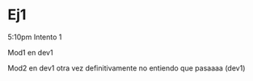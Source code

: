 # Ej1

5:10pm Intento 1

Mod1 en dev1



Mod2 en dev1 otra vez
definitivamente no entiendo que pasaaaa (dev1)